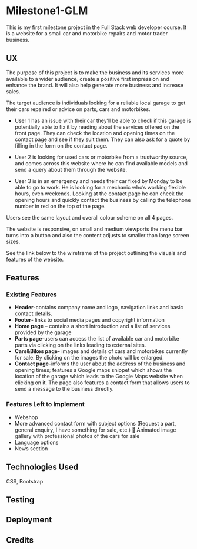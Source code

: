 # Milestone1-GLM

This is my first milestone project in the Full Stack web developer course. It is a website for a small car and motorbike repairs and motor trader business.

## UX

 The purpose of this project is to make the business and its services more available to a wider
audience, create a positive first impression and enhance the brand. It will also help
generate more business and increase sales.

The target audience is individuals looking for a reliable local garage to get their cars
repaired or advice on parts, cars and motorbikes.

* User 1 has an issue with their car they’ll be able to check if this
garage is potentially able to fix it by reading about the services offered on the front
page. They can check the location and opening times on the contact page and see if
they suit them. They can also ask for a quote by filling in the form on the contact
page.

* User 2 is looking for used cars or motorbike from a trustworthy source, and
comes across this website where he can find available models and send a
query about them through the website.

* User 3 is in an emergency and needs their car fixed by Monday to be able to go to
work. He is looking for a mechanic who’s working flexible hours, even weekends.
Looking at the contact page he can check the opening hours and quickly contact the
business by calling the telephone number in red on the top of the page.

Users see the same layout and overall colour scheme on all 4 pages. 

The website is responsive, on small and medium viewports the menu bar turns into a button and also the content adjusts to smaller than large screen sizes.

See the link below to the wireframe of the project outlining the visuals and features of
the website.


## Features

### Existing Features
* **Header**-contains company name and logo, navigation links and basic contact details.
* **Footer**- links to social media pages and copyright information
* **Home page** – contains a short introduction and a list of services provided by the garage
* **Parts page**-users can access the list of available car and motorbike parts via clicking on the links leading to external sites.
*  **Cars&Bikes page**- images and details of cars and motorbikes currently for sale. By clicking on the images the photo will be enlarged. 
* **Contact page**-informs the user about the address of the business and opening times; features a Google maps snippet which shows the location of the garage which leads to the Google Maps website when clicking on it. The page also features a contact form that allows users to send a message to the business directly.

### Features Left to Implement

* Webshop
* More advanced contact form with subject options (Request a part, general
enquiry, I have something for sale, etc.)  Animated image gallery with professional photos of the cars for sale
* Language options
* News section

## Technologies Used

CSS,
Bootstrap

## Testing

## Deployment

## Credits

